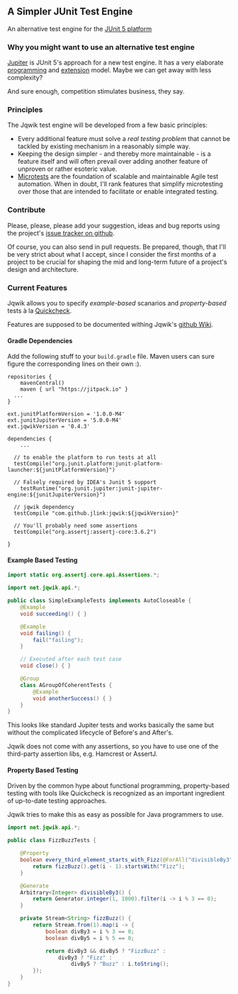 ## A Simpler JUnit Test Engine

An alternative test engine for the
[JUnit 5 platform](http://junit.org/junit5/docs/current/api/org/junit/platform/engine/TestEngine.html)

### Why you might want to use an alternative test engine

[Jupiter](http://junit.org/junit5/docs/current/user-guide/) is JUnit 5's approach for a new test engine.
It has a very elaborate [programming](http://junit.org/junit5/docs/current/user-guide/#writing-tests)
and [extension](http://junit.org/junit5/docs/current/user-guide/#extensions) model.
Maybe we can get away with less complexity?

And sure enough, competition stimulates business, they say.

### Principles

The Jqwik test engine will be developed from a few basic principles:

- Every additional feature must solve a _real testing problem_ that cannot be
  tackled by existing mechanism in a reasonably simple way.
- Keeping the design simpler - and thereby more maintainable - is a feature
  itself and will often prevail over adding another feature of unproven or rather
  esoteric value.
- [Microtests](https://www.industriallogic.com/blog/history-microtests/)
  are the foundation of scalable and maintainable Agile test automation.
  When in doubt, I'll rank features that simplify microtesting over those that
  are intended to facilitate or enable integrated testing.

### Contribute

Please, please, please add your suggestion, ideas and bug reports using the project's
[issue tracker on github](https://github.com/jlink/jqwik/issues).

Of course, you can also send in pull requests. Be prepared, though, that
I'll be very strict about what I accept, since I consider
the first months of a project to be crucial for shaping the mid and long-term
future of a project's design and architecture.

### Current Features

Jqwik allows you to specify _example-based_ scanarios and _property-based_ tests
à la [Quickcheck](https://en.wikipedia.org/wiki/QuickCheck).

Features are supposed to be documented withing Jqwik's
[github Wiki](https://github.com/jlink/jqwik/wiki).

#### Gradle Dependencies

Add the following stuff to your `build.gradle` file.
Maven users can sure figure the corresponding lines on their own :).

```
repositories {
	mavenCentral()
	maven { url "https://jitpack.io" }
  ...
}

ext.junitPlatformVersion = '1.0.0-M4'
ext.junitJupiterVersion = '5.0.0-M4'
ext.jqwikVersion = '0.4.3'

dependencies {
    ...

  // to enable the platform to run tests at all
  testCompile("org.junit.platform:junit-platform-launcher:${junitPlatformVersion}")

  // Falsely required by IDEA's Junit 5 support
	testRuntime("org.junit.jupiter:junit-jupiter-engine:${junitJupiterVersion}")

  // jqwik dependency
  testCompile "com.github.jlink:jqwik:${jqwikVersion}"

  // You'll probably need some assertions
  testCompile("org.assertj:assertj-core:3.6.2")

}

```

#### Example Based Testing

```java
import static org.assertj.core.api.Assertions.*;

import net.jqwik.api.*;

public class SimpleExampleTests implements AutoCloseable {
	@Example
	void succeeding() { }

	@Example
	void failing() {
		fail("failing");
	}

	// Executed after each test case
	void close() { }

	@Group
	class AGroupOfCoherentTests {
		@Example
		void anotherSuccess() { }
	}
}
```
This looks like standard Jupiter tests and works basically the same but without
the complicated lifecycle of Before's and After's.

Jqwik does not come with any assertions, so you have to use one of the
third-party assertion libs, e.g. Hamcrest or AssertJ.


#### Property Based Testing

Driven by the common hype about functional programming,
property-based testing with tools like Quickcheck is recognized as an
important ingredient of  up-to-date testing approaches.

Jqwik tries to make this as easy as possible for Java programmers to use.

```java
import net.jqwik.api.*;

public class FizzBuzzTests {

	@Property
	boolean every_third_element_starts_with_Fizz(@ForAll("divisibleBy3") int i) {
		return fizzBuzz().get(i - 1).startsWith("Fizz");
	}

	@Generate
	Arbitrary<Integer> divisibleBy3() {
		return Generator.integer(1, 1000).filter(i -> i % 3 == 0);
	}

	private Stream<String> fizzBuzz() {
		return Stream.from(1).map(i -> {
			boolean divBy3 = i % 3 == 0;
			boolean divBy5 = i % 5 == 0;

			return divBy3 && divBy5 ? "FizzBuzz" :
				divBy3 ? "Fizz" :
					divBy5 ? "Buzz" : i.toString();
		});
	}
}
```